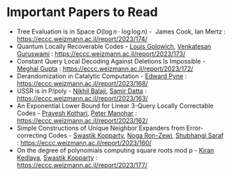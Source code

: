 # Important Papers to Read

- Tree Evaluation is in Space $O(\log n · \log \log n)$ -  James Cook, Ian Mertz : https://eccc.weizmann.ac.il/report/2023/174/
- Quantum Locally Recoverable Codes - [Louis Golowich](https://eccc.weizmann.ac.il/author/1430), [Venkatesan Guruswami](https://eccc.weizmann.ac.il/author/020261) :  https://eccc.weizmann.ac.il/report/2023/173/
- Constant Query Local Decoding Against Deletions Is Impossible - [Meghal Gupta](https://eccc.weizmann.ac.il/author/1545) : https://eccc.weizmann.ac.il/report/2023/172/
- Derandomization in Catalytic Computation - [Edward Pyne](https://eccc.weizmann.ac.il/author/1409) : https://eccc.weizmann.ac.il/report/2023/168/
- USSR is in P/poly - [Nikhil Balaji](https://eccc.weizmann.ac.il/author/685), [Samir Datta](https://eccc.weizmann.ac.il/author/372) : https://eccc.weizmann.ac.il/report/2023/163/
- An Exponential Lower Bound for Linear 3-Query Locally Correctable Codes - [Pravesh Kothari](https://eccc.weizmann.ac.il/author/020260), [Peter Manohar](https://eccc.weizmann.ac.il/author/1549) : https://eccc.weizmann.ac.il/report/2023/162/
- Simple Constructions of Unique Neighbor Expanders from Error-correcting Codes - [Swastik Kopparty](https://eccc.weizmann.ac.il/author/541), [Noga Ron-Zewi](https://eccc.weizmann.ac.il/author/543), [Shubhangi Saraf](https://eccc.weizmann.ac.il/author/189) : https://eccc.weizmann.ac.il/report/2023/160/
- On the degree of polynomials computing square roots mod p - [Kiran Kedlaya](https://eccc.weizmann.ac.il/author/020360), [Swastik Kopparty](https://eccc.weizmann.ac.il/author/541) : https://eccc.weizmann.ac.il/report/2023/177/